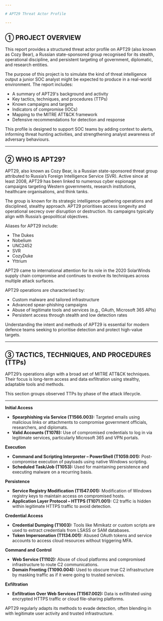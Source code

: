 ```yaml
---

# APT29 Threat Actor Profile

---
```


## ➀ PROJECT OVERVIEW

This report provides a structured threat actor profile on APT29 (also known as Cozy Bear), a Russian state-sponsored group recognised for its stealth, operational discipline, and persistent targeting of government, diplomatic, and research entities.

The purpose of this project is to simulate the kind of threat intelligence output a junior SOC analyst might be expected to produce in a real-world environment. The report includes:

- A summary of APT29's background and activity
- Key tactics, techniques, and procedures (TTPs)
- Known campaigns and targets
- Indicators of compromise (IOCs)
- Mapping to the MITRE ATT&CK framework
- Defensive recommendations for detection and response

This profile is designed to support SOC teams by adding context to alerts, informing threat hunting activities, and strengthening analyst awareness of adversary behaviours.

---

## ➁ WHO IS APT29?

APT29, also known as Cozy Bear, is a Russian state-sponsored threat group attributed to Russia’s Foreign Intelligence Service (SVR). Active since at least 2008, APT29 has been linked to numerous cyber espionage campaigns targeting Western governments, research institutions, healthcare organisations, and think tanks.

The group is known for its strategic intelligence-gathering operations and disciplined, stealthy approach. APT29 prioritises access longevity and operational secrecy over disruption or destruction. Its campaigns typically align with Russia’s geopolitical objectives.

Aliases for APT29 include:
- The Dukes
- Nobelium
- UNC2452
- SVR
- CozyDuke
- Yttrium

APT29 came to international attention for its role in the 2020 SolarWinds supply chain compromise and continues to evolve its techniques across multiple attack surfaces.

APT29 operations are characterised by:
- Custom malware and tailored infrastructure
- Advanced spear-phishing campaigns
- Abuse of legitimate tools and services (e.g., OAuth, Microsoft 365 APIs)
- Persistent access through stealth and low detection rates

Understanding the intent and methods of APT29 is essential for modern defence teams seeking to prioritise detection and protect high-value targets.

---

## ➂ TACTICS, TECHNIQUES, AND PROCEDURES (TTPs)

APT29’s operations align with a broad set of MITRE ATT&CK techniques. Their focus is long-term access and data exfiltration using stealthy, adaptable tools and methods.

This section groups observed TTPs by phase of the attack lifecycle.

---

**Initial Access**
- **Spearphishing via Service (T1566.003):** Targeted emails using malicious links or attachments to compromise government officials, researchers, and diplomats.
- **Valid Accounts (T1078):** Use of compromised credentials to log in via legitimate services, particularly Microsoft 365 and VPN portals.

**Execution**
- **Command and Scripting Interpreter – PowerShell (T1059.001):** Post-compromise execution of payloads using native Windows scripting.
- **Scheduled Task/Job (T1053):** Used for maintaining persistence and executing malware on a recurring basis.

**Persistence**
- **Service Registry Modification (T1547.001):** Modification of Windows registry keys to maintain access on compromised hosts.
- **Application Layer Protocol – HTTPS (T1071.001):** C2 traffic is hidden within legitimate HTTPS traffic to avoid detection.

**Credential Access**
- **Credential Dumping (T1003):** Tools like Mimikatz or custom scripts are used to extract credentials from LSASS or SAM databases.
- **Token Impersonation (T1134.001):** Abused OAuth tokens and service accounts to access cloud resources without triggering MFA.

**Command and Control**
- **Web Service (T1102):** Abuse of cloud platforms and compromised infrastructure to route C2 communications.
- **Domain Fronting (T1090.004):** Used to obscure true C2 infrastructure by masking traffic as if it were going to trusted services.

**Exfiltration**
- **Exfiltration Over Web Services (T1567.002):** Data is exfiltrated using encrypted HTTPS traffic or cloud file-sharing platforms.

APT29 regularly adapts its methods to evade detection, often blending in with legitimate user activity and trusted infrastructure.
